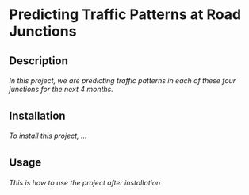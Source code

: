 # Predicting Traffic Patterns at Road Junctions

<!--- ![alt text](https://alpinesherpa.com/wp-content/uploads/2016/06/traffic-header.jpg) --->

## Description
###### In this project, we are predicting traffic patterns in each of these four junctions for the next 4 months.
  

## Installation
###### To install this project, ...
  

## Usage
###### This is how to use the project after installation
